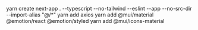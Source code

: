 yarn create next-app . --typescript --no-tailwind --eslint --app --no-src-dir --import-alias "@/\*"
yarn add axios
yarn add @mui/material @emotion/react @emotion/styled
yarn add @mui/icons-material
